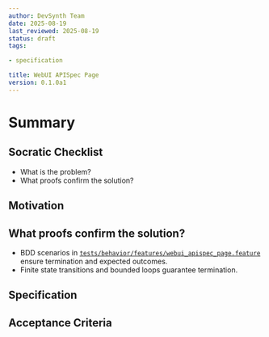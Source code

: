 ```yaml
---
author: DevSynth Team
date: 2025-08-19
last_reviewed: 2025-08-19
status: draft
tags:

- specification

title: WebUI APISpec Page
version: 0.1.0a1
---
```


<!--
Required metadata fields:
- author: document author
- date: creation date
- last_reviewed: last review date
- status: draft | review | published
- tags: search keywords
- title: short descriptive name
- version: specification version
-->

# Summary

## Socratic Checklist
- What is the problem?
- What proofs confirm the solution?

## Motivation

## What proofs confirm the solution?
- BDD scenarios in [`tests/behavior/features/webui_apispec_page.feature`](../../tests/behavior/features/webui_apispec_page.feature) ensure termination and expected outcomes.
- Finite state transitions and bounded loops guarantee termination.


## Specification

## Acceptance Criteria

